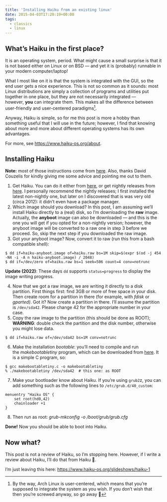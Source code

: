 ```yaml
---
title: 'Installing Haiku from an existing linux'
date: 2015-04-03T17:20:19+00:00
tags:
  - classics
  - linux
---
```


## What&#8217;s Haiku in the first place?

It is an operating system, period. What might cause a small surprise is that it is not based either on Linux or on BSD &#8212; and yet it is (probably) runnable in your modern computer/laptop!

<!--more-->

What I most like on it is that the system is integrated with the GUI, so the end user gets a nice experience. This is not so common as it sounds: most Linux distributions are simply a collection of programs and utilities put together in one place, but they are not necessarily integrated &#8212; however, **you** can integrate them. This makes all the difference between user-friendly and user-centered paradigms[^1].

Anyway, Haiku is simple, so for me this post is more a hobby than something useful that I will use in the future; however, I find that knowing about more and more about different operating systems has its own advantages.

For more, see <a href="https://www.haiku-os.org/about" target="_blank" rel="noopener">https://www.haiku-os.org/about</a>.

## Installing Haiku

**Note:** most of those instructions come from [here](https://www.haiku-os.org/guides/installing_haiku_image_disk_partition). Also, thanks David Couzelis for kindly giving me some advice and pointing me out to them.

1. Get Haiku. You can do it either from [here](https://www.haiku-os.org/get-haiku), or get nightly releases from [here](http://download.haiku-os.org/nightly-images/x86_gcc2_hybrid/). I personally recommend the nightly releases; I first installed the latest non-nightly one, but later on I discovered that is was very old (circa 2012): it didn&#8217;t even have a package manager.
2. Which image should you download? In this post, I am assuming we&#8217;ll install Haiku directly to a (real) disk, so I&#8217;m downloading the **raw** image. Actually, the **anyboot** image can also be downloaded &#8212; and this is the one you will get if you opted for a non-nightly version; however, the anyboot image will be converted to a raw one in step 3 before we proceed. So, skip the next step if you downloaded the raw image.
3. Got your anyboot image? Now, convert it to raw (run this from a bash compatible shell):

```shell
$ dd if=haiku-anyboot.image of=haiku.raw bs=1M skip=$(expr $(od -j 454 -N4 -i -A n haiku-anyboot.image) / 2048)
$ dd if=/dev/zero of=haiku.raw bs=1 seek=506 count=4 conv=notrunc
```

**Update (2022)**: These days `dd` supports `status=progress` to display the image writing progress.

4. Now that we got a raw image, we are writing it directly to a disk partition. First things first: find 3GB or more of free space in your disk. Then create room for a partition in there (for example, with _fdisk_ or _gparted)_. Got it? Now create a partition in there. I&#8217;ll assume the partition is `/dev/sda42`. Please change 42 for the appropriate number in your case.
5. Copy the raw image to the partition (this should be done as ROOT); **WARNING**: double check the partition and the disk number, otherwise you might lose data.

```shell
$ dd if=haiku.raw of=/dev/sda42 bs=1M conv=notrunc
```

6. Make the installation _bootable_: you&#8217;ll need to compile and run the _makebootabletiny_ program, which can be downloaded from [here](https://www.haiku-os.org/guides/installing_haiku_image_disk_partition). It is a simple C program, so:

```shell
$ gcc makebootabletiny.c -o makebootabletiny
% ./makebootabletiny /dev/sda42  # this one: as ROOT
```

7. Make your bootloader know about Haiku. If you&#8217;re using `grub2`z, you can add something such as the following lines to `/etc/grub.d/40_custom`:

```shell
menuentry "Haiku OS" {
    set root(hd0,42)
    chainloader +1
}
```

8. Then run as root: _grub-mkconfig -o /boot/grub/grub.cfg_

**Done!** Now you should be able to boot into Haiku.

## Now what?

This post is not a review of Haiku, so I&#8217;m stopping here. However, if I write a review about Haiku, I&#8217;ll do that from Haiku 🙂.

I&#8217;m just leaving this here: https://www.haiku-os.org/slideshows/haiku-1

[^1]: By the way, Arch Linux is user-centered, which means that you&#8217;re supposed to integrate the system as you wish. If you don&#8217;t wish that then you&#8217;re screwed anyway, so go away 🙂